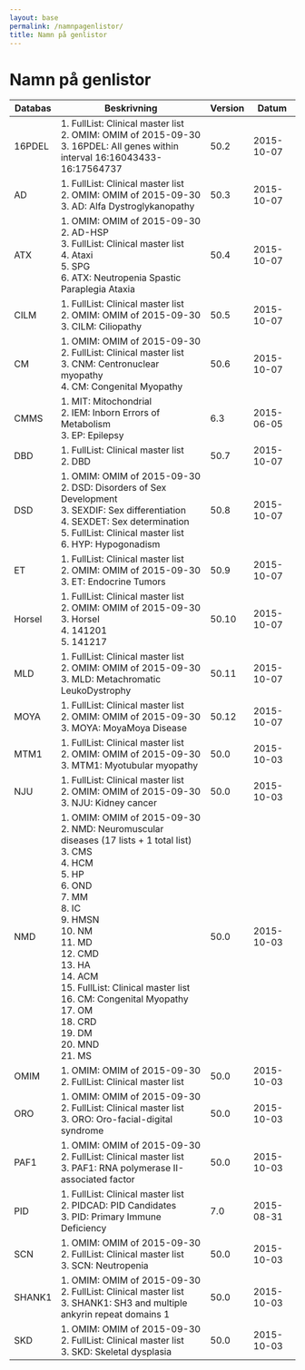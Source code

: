```yaml
---
layout: base
permalink: /namnpagenlistor/
title: Namn på genlistor
---
```


# Namn på genlistor

|Databas|Beskrivning|Version|Datum|
|---|---|---|---|
|16PDEL|1. FullList: Clinical master list<br />2. OMIM: OMIM of 2015-09-30<br />3. 16PDEL: All genes within interval 16:16043433-16:17564737<br />|50.2|2015-10-07|
|AD|1. FullList: Clinical master list<br />2. OMIM: OMIM of 2015-09-30<br />3. AD: Alfa Dystroglykanopathy<br />|50.3|2015-10-07|
|ATX|1. OMIM: OMIM of 2015-09-30<br />2. AD-HSP<br />3. FullList: Clinical master list<br />4. Ataxi<br />5. SPG<br />6. ATX: Neutropenia Spastic Paraplegia Ataxia<br />|50.4|2015-10-07|
|CILM|1. FullList: Clinical master list<br />2. OMIM: OMIM of 2015-09-30<br />3. CILM: Ciliopathy<br />|50.5|2015-10-07|
|CM|1. OMIM: OMIM of 2015-09-30<br />2. FullList: Clinical master list<br />3. CNM: Centronuclear myopathy<br />4. CM: Congenital Myopathy<br />|50.6|2015-10-07|
|CMMS|1. MIT: Mitochondrial<br />2. IEM: Inborn Errors of Metabolism<br />3. EP: Epilepsy<br />|6.3|2015-06-05|
|DBD|1. FullList: Clinical master list<br />2. DBD<br />|50.7|2015-10-07|
|DSD|1. OMIM: OMIM of 2015-09-30<br />2. DSD: Disorders of Sex Development<br />3. SEXDIF: Sex differentiation<br />4. SEXDET: Sex determination<br />5. FullList: Clinical master list<br />6. HYP: Hypogonadism<br />|50.8|2015-10-07|
|ET|1. FullList: Clinical master list<br />2. OMIM: OMIM of 2015-09-30<br />3. ET: Endocrine Tumors<br />|50.9|2015-10-07|
|Horsel|1. FullList: Clinical master list<br />2. OMIM: OMIM of 2015-09-30<br />3. Horsel<br />4. 141201<br />5. 141217<br />|50.10|2015-10-07|
|MLD|1. FullList: Clinical master list<br />2. OMIM: OMIM of 2015-09-30<br />3. MLD: Metachromatic LeukoDystrophy<br />|50.11|2015-10-07|
|MOYA|1. FullList: Clinical master list<br />2. OMIM: OMIM of 2015-09-30<br />3. MOYA: MoyaMoya Disease<br />|50.12|2015-10-07|
|MTM1|1. FullList: Clinical master list<br />2. OMIM: OMIM of 2015-09-30<br />3. MTM1: Myotubular myopathy<br />|50.0|2015-10-03|
|NJU|1. FullList: Clinical master list<br />2. OMIM: OMIM of 2015-09-30<br />3. NJU: Kidney cancer<br />|50.0|2015-10-03|
|NMD|1. OMIM: OMIM of 2015-09-30<br />2. NMD: Neuromuscular diseases (17 lists + 1 total list)<br />3. CMS<br />4. HCM<br />5. HP<br />6. OND<br />7. MM<br />8. IC<br />9. HMSN<br />10. NM<br />11. MD<br />12. CMD<br />13. HA<br />14. ACM<br />15. FullList: Clinical master list<br />16. CM: Congenital Myopathy<br />17. OM<br />18. CRD<br />19. DM<br />20. MND<br />21. MS<br />|50.0|2015-10-03|
|OMIM|1. OMIM: OMIM of 2015-09-30<br />2. FullList: Clinical master list<br />|50.0|2015-10-03|
|ORO|1. OMIM: OMIM of 2015-09-30<br />2. FullList: Clinical master list<br />3. ORO: Oro-facial-digital syndrome<br />|50.0|2015-10-03|
|PAF1|1. OMIM: OMIM of 2015-09-30<br />2. FullList: Clinical master list<br />3. PAF1: RNA polymerase II-associated factor<br />|50.0|2015-10-03|
|PID|1. FullList: Clinical master list<br />2. PIDCAD: PID Candidates<br />3. PID: Primary Immune Deficiency<br />|7.0|2015-08-31|
|SCN|1. OMIM: OMIM of 2015-09-30<br />2. FullList: Clinical master list<br />3. SCN: Neutropenia<br />|50.0|2015-10-03|
|SHANK1|1. OMIM: OMIM of 2015-09-30<br />2. FullList: Clinical master list<br />3. SHANK1: SH3 and multiple ankyrin repeat domains 1<br />|50.0|2015-10-03|
|SKD|1. OMIM: OMIM of 2015-09-30<br />2. FullList: Clinical master list<br />3. SKD: Skeletal dysplasia<br />|50.0|2015-10-03|
